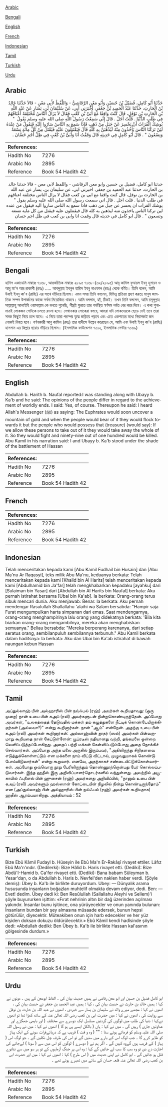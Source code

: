 [Arabic](#arabic)

[Bengali](#bengali)

[English](#english)

[French](#french)

[Indonesian](#indonesian)

[Tamil](#tamil)

[Turkish](#turkish)

[Urdu](#urdu)

## Arabic


<div dir="rtl" lang="ar" style={{fontSize:'larger',backgroundColor:'#f8f9fa',padding:20}}>
حَدَّثَنَا أَبُو كَامِلٍ، فُضَيْلُ بْنُ حُسَيْنٍ وَأَبُو مَعْنٍ الرَّقَاشِيُّ - وَاللَّفْظُ لأَبِي مَعْنٍ - قَالاَ حَدَّثَنَا خَالِدُ بْنُ الْحَارِثِ، حَدَّثَنَا عَبْدُ الْحَمِيدِ بْنُ جَعْفَرٍ، أَخْبَرَنِي أَبِي، عَنْ سُلَيْمَانَ بْنِ، يَسَارٍ عَنْ عَبْدِ اللَّهِ بْنِ الْحَارِثِ بْنِ نَوْفَلٍ، قَالَ كُنْتُ وَاقِفًا مَعَ أُبَىِّ بْنِ كَعْبٍ فَقَالَ لاَ يَزَالُ النَّاسُ مُخْتَلِفَةً أَعْنَاقُهُمْ فِي طَلَبِ الدُّنْيَا ‏.‏ قُلْتُ أَجَلْ ‏.‏ قَالَ إِنِّي سَمِعْتُ رَسُولَ اللَّهِ صلى الله عليه وسلم يَقُولُ ‏ "‏ يُوشِكُ الْفُرَاتُ أَنْ يَحْسِرَ عَنْ جَبَلٍ مِنْ ذَهَبٍ فَإِذَا سَمِعَ بِهِ النَّاسُ سَارُوا إِلَيْهِ فَيَقُولُ مَنْ عِنْدَهُ لَئِنْ تَرَكْنَا النَّاسَ يَأْخُذُونَ مِنْهُ لَيُذْهَبَنَّ بِهِ كُلِّهِ قَالَ فَيَقْتَتِلُونَ عَلَيْهِ فَيُقْتَلُ مِنْ كُلِّ مِائَةٍ تِسْعَةٌ وَتِسْعُونَ ‏"‏ ‏.‏ قَالَ أَبُو كَامِلٍ فِي حَدِيثِهِ قَالَ وَقَفْتُ أَنَا وَأُبَىُّ بْنُ كَعْبٍ فِي ظِلِّ أُجُمِ حَسَّانَ ‏.‏
</div>
<div style={{backgroundColor:'#f8f9fa',padding:20, marginBottom: 10}}><table> <thead> <tr> <th>References:</th> <th></th> </tr> </thead> <tbody><tr><td>Hadith No</td><td>7276</td></tr><tr><td>Arabic No</td><td>2895</td></tr><tr><td>Reference</td><td>Book 54 Hadith 42</td></tr></tbody></table></div>


<div dir="rtl" lang="ar" style={{fontSize:'larger',backgroundColor:'#f8f9fa',padding:20}}>
حدثنا ابو كامل، فضيل بن حسين وابو معن الرقاشي - واللفظ لابي معن - قالا حدثنا خالد بن الحارث، حدثنا عبد الحميد بن جعفر، اخبرني ابي، عن سليمان بن، يسار عن عبد الله بن الحارث بن نوفل، قال كنت واقفا مع ابى بن كعب فقال لا يزال الناس مختلفة اعناقهم في طلب الدنيا . قلت اجل . قال اني سمعت رسول الله صلى الله عليه وسلم يقول " يوشك الفرات ان يحسر عن جبل من ذهب فاذا سمع به الناس ساروا اليه فيقول من عنده لين تركنا الناس ياخذون منه ليذهبن به كله قال فيقتتلون عليه فيقتل من كل ماية تسعة وتسعون " . قال ابو كامل في حديثه قال وقفت انا وابى بن كعب في ظل اجم حسان
</div>
<div style={{backgroundColor:'#f8f9fa',padding:20, marginBottom: 10}}><table> <thead> <tr> <th>References:</th> <th></th> </tr> </thead> <tbody><tr><td>Hadith No</td><td>7276</td></tr><tr><td>Arabic No</td><td>2895</td></tr><tr><td>Reference</td><td>Book 54 Hadith 42</td></tr></tbody></table></div>

## Bengali


<div dir="ltr" lang="bn" style={{fontSize:'larger',backgroundColor:'#f8f9fa',padding:20}}>
হাদিস একাডেমি নাম্বারঃ ৭১৬৮, আন্তর্জাতিক নাম্বারঃ ২৮৯৫ ৭১৬৮-(৩২/২৮৯৫) আবূ কামিল ফুযায়ল ইবনু হুসায়ন ও আবু মা'ন আর রাকাশী (রহঃ) ..... আবদুল্লাহ ইবনুল হারিস ইবনু নাওফাল (রহঃ) থেকে বর্ণিত। তিনি বলেন, আমি উবাই ইবনু কা'ব (রাযিঃ) এর সাথে দাঁড়িয়ে ছিলাম। এমন সময় তিনি বললেন, বিভিন্ন প্রক্রিয়া গ্রহণ করতঃ মানুষ জাগতিক সম্পদ উপার্জনের কাজে সর্বদা নিয়োজিত থাকবে। আমি বললাম, হ্যাঁ, ঠিকই। তখন তিনি বললেন, আমি রসূলুল্লাহ সাল্লাল্লাহু আলাইহি ওয়াসাল্লাম কে বলতে শুনেছি, শীঘ্রই ফুরাত তার গর্ভস্থিত স্বর্ণসম পর্বত বের করে দিবে। এ কথা শুনামাত্রই লোকজন সেদিকে চলতে রওনা হবে। সেখানকার লোকেরা বলবে, আমরা যদি লোকদেরকে ছেড়ে দেই তবে তারা সমস্ত কিছুই নিয়ে চলে যাবে। এ নিয়ে তারা পরস্পর যুদ্ধে জড়িয়ে পড়বে এবং এতে একশতের মধ্যে নিরানব্বই জন লোকই নিহত হবে। বর্ণনাকারী আবু কামিল (রহঃ) তার হাদীসে উল্লেখ করেছেন যে, আমি এবং উবাই ইবনু কা'ব (রাযিঃ) হাসসান এর কিল্লার ছায়ায় দাঁড়িয়ে ছিলাম। (ইসলামিক ফাউন্ডেশন ৭০১২, ইসলামিক সেন্টার ৭০৬৯)
</div>
<div style={{backgroundColor:'#f8f9fa',padding:20, marginBottom: 10}}><table> <thead> <tr> <th>References:</th> <th></th> </tr> </thead> <tbody><tr><td>Hadith No</td><td>7276</td></tr><tr><td>Arabic No</td><td>2895</td></tr><tr><td>Reference</td><td>Book 54 Hadith 42</td></tr></tbody></table></div>

## English


<div dir="ltr" lang="en" style={{fontSize:'larger',backgroundColor:'#f8f9fa',padding:20}}>
Abdullah b. Harith b. Naufal reported:I was standing along with Ubayy b. Ka'b and he said: The opinions of the people differ in regard to the achievement of worldly ends. I said: Yes, of course. Thereupon he said: I heard Allah's Messenger (ﷺ) as saying: The Euphrates would soon uncover a mountain of gold and when the people would bear of it they would flock towards it but the people who would possess that (treasure) (would say): If we allow these persons to take out of it they would take away the whole of it. So they would fight and ninety-nine out of one hundred would be killed. Abu Kamil in his narration said: I and Ubayy b. Ka'b stood under the shade of the battlement of Hassan
</div>
<div style={{backgroundColor:'#f8f9fa',padding:20, marginBottom: 10}}><table> <thead> <tr> <th>References:</th> <th></th> </tr> </thead> <tbody><tr><td>Hadith No</td><td>7276</td></tr><tr><td>Arabic No</td><td>2895</td></tr><tr><td>Reference</td><td>Book 54 Hadith 42</td></tr></tbody></table></div>

## French


<div dir="ltr" lang="fr" style={{fontSize:'larger',backgroundColor:'#f8f9fa',padding:20}}>

</div>
<div style={{backgroundColor:'#f8f9fa',padding:20, marginBottom: 10}}><table> <thead> <tr> <th>References:</th> <th></th> </tr> </thead> <tbody><tr><td>Hadith No</td><td>7276</td></tr><tr><td>Arabic No</td><td>2895</td></tr><tr><td>Reference</td><td>Book 54 Hadith 42</td></tr></tbody></table></div>

## Indonesian


<div dir="ltr" lang="id" style={{fontSize:'larger',backgroundColor:'#f8f9fa',padding:20}}>
Telah menceritakan kepada kami [Abu Kamil Fudhail bin Husain] dan [Abu Ma'nu Ar Raqasyi], teks milik Abu Ma'nu, keduanya berkata: Telah menceritakan kepada kami [Khalid bin Al Harits] telah menceritakan kepada kami [Abdulhamid bin Ja'far] telah mengkhabarkan kepadaku [ayahku] dari [Sulaiman bin Yasar] dari [Abdullah bin Al Harits bin Naufal] berkata: Aku pernah istirahat bersama [Ubai bin Ka'ab]. Ia berkata: Orang-orang terus sibuk mencari dunia. Aku menjawab: Benar. Ia berkata: Aku pernah mendengar Rasulullah Shallallahu 'alaihi wa Salam bersabda: "Hampir saja Furat mengumpulkan harta simpanan dari emas. Saat mendengarnya, orang-orang menghampirinya lalu orang yang didekatnya berkata: 'Bila kita biarkan orang-orang mengambilnya, mereka akan menghabiskan semuanya." Beliau bersabda: "Mereka berperang karenanya, dari setiap seratus orang, sembilanpuluh sembilannya terbunuh." Abu Kamil berkata dalam haditsnya: Ia berkata: Aku dan Ubai bin Ka'ab istirahat di bawah naungan kebun Hassan
</div>
<div style={{backgroundColor:'#f8f9fa',padding:20, marginBottom: 10}}><table> <thead> <tr> <th>References:</th> <th></th> </tr> </thead> <tbody><tr><td>Hadith No</td><td>7276</td></tr><tr><td>Arabic No</td><td>2895</td></tr><tr><td>Reference</td><td>Book 54 Hadith 42</td></tr></tbody></table></div>

## Tamil


<div dir="ltr" lang="ta" style={{fontSize:'larger',backgroundColor:'#f8f9fa',padding:20}}>
அப்துல்லாஹ் பின் அல்ஹாரிஸ் பின் நவ்ஃபல் (ரஹ்) அவர்கள் கூறியதாவது: (ஒரு முறை) நான் உபை பின் கஅப் (ரலி) அவர்களுடன் நின்றுகொண்டிருந்தேன். அப்போது அவர்கள், "உலகத்தைத் தேடுவதில் மக்கள் தம் கழுத்துகளை நீட்டிக் கொண்டேயிருக்கிறார்கள் (அல்லவா?)" என்று கூறினார்கள். நான் "ஆம்" என்றேன். அதற்கு உபை பின் கஅப் (ரலி) அவர்கள் கூறினார்கள்: அல்லாஹ்வின் தூதர் (ஸல்) அவர்கள் பின்வருமாறு கூறியதை நான் கேட்டுள்ளேன்: யூப்ரடீஸ் நதியானது வற்றி, தங்கமலை ஒன்றை வெளிப்படுத்தப்போகிறது. அதைப் பற்றி மக்கள் கேள்விப்படும்போது,அதை நோக்கிச் செல்வார்கள். அப்போது அந்த மலை அருகில் இருப்பவர், "அதிலிருந்து சிறிதளவை எடுத்துக்கொள்ளட்டும் என மக்களை நாம் விட்டு விட்டால், முழுவதுமாகக் கொண்டு போய்விடுவார்கள்" என்று கூறுவார். எனவே, அதற்காகச் சண்டையிட்டுக்கொள்வார்கள். அப்போது ஒவ்வொரு நூறு பேரிலிருந்தும் தொண்ணூற்றொன்பது பேர் கொல்லப்படுவார்கள். இந்த ஹதீஸ் இரு அறிவிப்பாளர்தொடர்களில் வந்துள்ளது. அவற்றில் அபூகாமில் ஃபுளைல் பின் ஹுசைன் (ரஹ்) அவர்களது அறிவிப்பில், "நானும் உபை பின் கஅப் (ரலி) அவர்களும் ஹஸ்ஸான் கோட்டையின் நிழலில் நின்று கொண்டிருந்தோம்" என (அப்துல்லாஹ் பின் அல்ஹாரிஸ் பின் நவ்ஃபல் (ரஹ்) அவர்கள் கூறியதாக) ஹதீஸ் ஆரம்பமாகிறது. அத்தியாயம் : 52
</div>
<div style={{backgroundColor:'#f8f9fa',padding:20, marginBottom: 10}}><table> <thead> <tr> <th>References:</th> <th></th> </tr> </thead> <tbody><tr><td>Hadith No</td><td>7276</td></tr><tr><td>Arabic No</td><td>2895</td></tr><tr><td>Reference</td><td>Book 54 Hadith 42</td></tr></tbody></table></div>

## Turkish


<div dir="ltr" lang="tr" style={{fontSize:'larger',backgroundColor:'#f8f9fa',padding:20}}>
Bize Ebû Kâmil Fudayl b. Hüseyin ile Ebû Ma'n Er-Rakâşî rivayet ettiler. Lâfız Ebû Ma'n'ındır. (Dedilerki): Bize Hâlid b. Haris rivayet etti. (Dediki): Bize Abdü'I-Hamid b. Ca'fer rivayet etti. (Dediki): Bana babam Süleyman b. Yesar'dan, o da Abdullah b. Haris b. Nevfel'den naklen haber verdi. (Şöyle demiş): Übey b. Ka'b ile birlikte duruyordum. Ubey: — Dünyalık arama hususunda insanların boğazları muhtelif olmakta devam ediyor, dedi. Ben: — Evet! dedim. Übey dedi ki: Ben Resûlullah (Sallallahu Aleyhi ve Sellem)'i şöyle buyururken işittim: «Fırat nehrinin altın bir dağ üzerinden açılması yakındır. İnsanlar bunu işitince, ona yürüyecekler ve onun yanında bulunan: İnsanların bundan bir şey almasına müsaade edersek, bunun hepsi götürülür, diyecektir. Müteakiben onun için harb edecekler ve her yüz kişiden doksan dokuzu öldürülecektir.» Ebû Kâmil kendi hadîsinde şöyle dedi: «Abdullah dediki: Ben Übey b. Ka'b ile birlikte Hassan kal'asının gölgesinde durdum.»
</div>
<div style={{backgroundColor:'#f8f9fa',padding:20, marginBottom: 10}}><table> <thead> <tr> <th>References:</th> <th></th> </tr> </thead> <tbody><tr><td>Hadith No</td><td>7276</td></tr><tr><td>Arabic No</td><td>2895</td></tr><tr><td>Reference</td><td>Book 54 Hadith 42</td></tr></tbody></table></div>

## Urdu


<div dir="rtl" lang="ur" style={{fontSize:'larger',backgroundColor:'#f8f9fa',padding:20}}>
ابو کامل فضیل بن حسین اور ابو معن رقاشی نے ہمیں حدیث بیان کی ۔ الفاظ ابومعن کے ہیں ۔ دونوں نے کہا : ہمیں خالد بن حارث نے حدیث بیان کی ، کہا : ہمیں عبد الحمید بن جعفر نے حدیث بیان کی ، انھوں نے کہا : مجھے میرے والد نے سلیمان بن یسار سے خبردی ، انھوں نے عبد اللہ بن حارث بن نوفل سے روایت کی ، انھوں نے کہا : میں حضرت ابی بن کعب رضی اللہ تعالیٰ عنہ کے ساتھ کھڑا تھا تو انھوں نےکہا : دنیا کی طلب میں لوگوں کی گردنیں مسلسل ایک دوسرے سے مختلف ( اور باہمی جھگڑے اور عداوتیں جاری ) رہیں گی ۔ میں نے کہا : ہاں ( بالکل ایسے ہی ہو گا ) انھوں نے کہا : میں نے رسول اللہ صلی اللہ علیہ وسلم کو فرماتے ہوئے سنا : "" ( وہ و قت ) قریب ہے کہ دریائےفرات سونے کے ایک پہاڑ کو ظاہر کرے گا ۔ جب لوگ اس کے بارے میں سنیں گے تو اس کی طرف چل نکلیں گے ۔ جو لوگ اس ( پہاڑ ) کے قریب ہوں گےوہ کہیں گے ۔ اگر ہم نے ( دوسرے ) لوگوں کو اس میں سے ( سونا ) لےجانے کی اجازت دے دی تو وہ سب کا سب لے جائیں گے کہا : وہ اس پر جنگ آزماہوں کے تو ہر سو میں سے ننانوے قتل ہو جائیں گے ۔ ابو کامل نے اپنی حدیث میں ( اس طرح ) کہا : انھوں نے کہا : میں اور حضرت ابی بن کعب رضی اللہ تعالیٰ عنہ قلعہ حسان کے سائے میں ٹھہرے ہوئے تھے ۔
</div>
<div style={{backgroundColor:'#f8f9fa',padding:20, marginBottom: 10}}><table> <thead> <tr> <th>References:</th> <th></th> </tr> </thead> <tbody><tr><td>Hadith No</td><td>7276</td></tr><tr><td>Arabic No</td><td>2895</td></tr><tr><td>Reference</td><td>Book 54 Hadith 42</td></tr></tbody></table></div>
